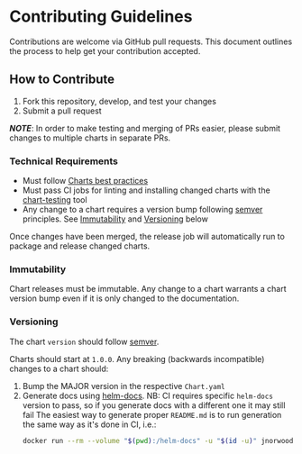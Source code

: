 # Contributing Guidelines

Contributions are welcome via GitHub pull requests. This document outlines the process to help get your contribution accepted.

## How to Contribute

1. Fork this repository, develop, and test your changes
1. Submit a pull request

***NOTE***: In order to make testing and merging of PRs easier, please submit changes to multiple charts in separate PRs.

### Technical Requirements

* Must follow [Charts best practices](https://helm.sh/docs/topics/chart_best_practices/)
* Must pass CI jobs for linting and installing changed charts with the [chart-testing](https://github.com/helm/chart-testing) tool
* Any change to a chart requires a version bump following [semver](https://semver.org/) principles. See [Immutability](#immutability) and [Versioning](#versioning) below

Once changes have been merged, the release job will automatically run to package and release changed charts.

### Immutability

Chart releases must be immutable. Any change to a chart warrants a chart version bump even if it is only changed to the documentation.

### Versioning

The chart `version` should follow [semver](https://semver.org/).

Charts should start at `1.0.0`. Any breaking (backwards incompatible) changes to a chart should:

1. Bump the MAJOR version in the respective `Chart.yaml`
2. Generate docs using [helm-docs](https://github.com/norwoodj/helm-docs).
   NB: CI requires specific `helm-docs` version to pass, so if you generate docs with a different one it may still fail
   The easiest way to generate proper `README.md` is to run generation the same way as it's done in CI, i.e.:
   ```bash
   docker run --rm --volume "$(pwd):/helm-docs" -u "$(id -u)" jnorwood/helm-docs:v1.14.2
   ```
